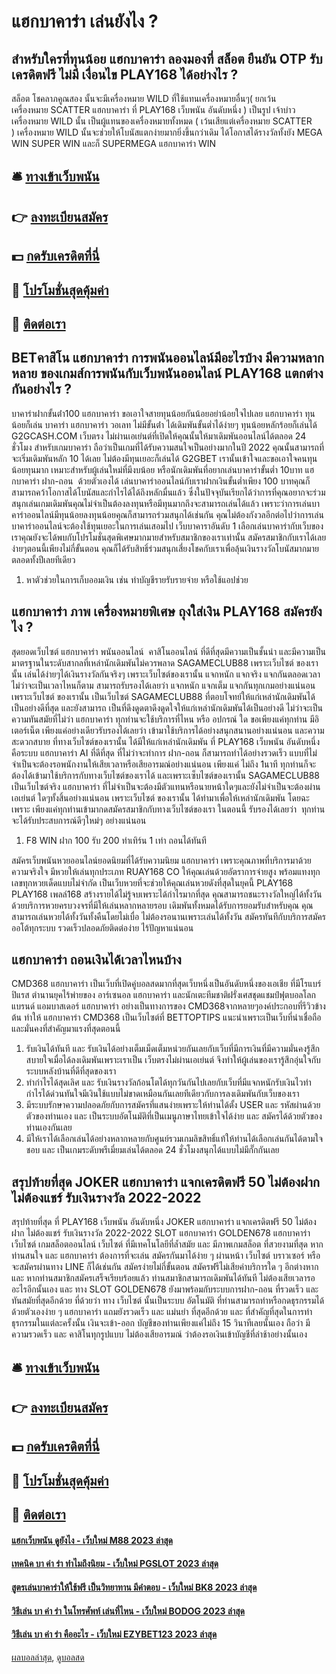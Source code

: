 # แฮกบาคาร่า เล่นยังไง ?
## สำหรับใครที่ทุนน้อย แฮกบาคาร่า ลองมองที่ สล็อต ยืนยัน OTP รับเครดิตฟรี ไม่มี เงื่อนไข PLAY168 ได้อย่างไร ?
สล็อต โชคลาภคูณสอง นั้นจะมีเครื่องหมาย WILD ที่ใช้แทนเครื่องหมายอื่นๆ( ยกเว้นเครื่องหมาย SCATTER แฮกบาคาร่า ที่ PLAY168 เว็บพนัน อันดับหนึ่ง ) เป็นรูป เจ้าบ่าว
เครื่องหมาย WILD นั้น เป็นผู้แทนของเครื่องหมายทั้งหมด ( เว้นเสียแต่เครื่องหมาย SCATTER ) เครื่องหมาย WILD นั้นจะช่วยให้โบนัสแตกง่ายมากยิ่งขึ้นกว่าเดิม ได้โอกาสได้รางวัลทั้งยัง MEGA WIN SUPER WIN และก็ SUPERMEGA แฮกบาคาร่า WIN

## 🛎 [ทางเข้าเว็บพนัน](https://bit.ly/3SdLNi2)
## 👉 [ลงทะเบียนสมัคร](https://bit.ly/3SdLNi2)
## 💵 [กดรับเครดิตที่นี่](https://bit.ly/3dyRKHj)
## 👑 [โปรโมชั่นสุดคุ้มค่า](https://bit.ly/3dyRKHj)
## 📱 [ติดต่อเรา](https://bit.ly/3dyRKHj)

## BETคาสิโน แฮกบาคาร่า การพนันออนไลน์มีอะไรบ้าง มีความหลากหลาย ของเกมส์การพนันกับเว็บพนันออนไลน์ PLAY168 แตกต่างกันอย่างไร ?
บาคาร่าฝากขั้นต่ํา100 แฮกบาคาร่า ขอเอาใจสายทุนน้อยกันน้อยอย่าน้อยใจไปเลย แฮกบาคาร่า ทุนน้อยก็เล่น บาคาร่า แฮกบาคาร่า วอเลท ไม่มีขั้นต่ํา ได้เดิมพันขั้นต่ำได้ง่ายๆ ทุนน้อยหลักร้อยก็เล่นได้ G2GCASH.COM เว็บตรง ไม่ผ่านเอเย่นต์ที่เปิดให้คุณนั้นให้มาเดิมพันออนไลน์ได้ตลอด 24 ชั่วโมง สำหรับเกมบาคาร่า ถือว่าเป็นเกมที่ได้รับความสนใจเป็นอย่างมากในปี 2022 คุณนั้นสามารถที่จะเริ่มเดิมพันหลัก 10 ได้เลย ไม่ต้องมีทุนเยอะก็เล่นได้ G2GBET เรานั้นเข้าใจและขอเอาใจคนทุนน้อยทุนมาก เหมาะสำหรับผู้เล่นใหม่ที่มีงบน้อย หรือนักเดิมพันที่อยากเล่นบาคาร่าขั้นต่ำ 10บาท แฮกบาคาร่า ฝาก-ถอน  ด้วยตัวเองได้ เล่นบาคาร่าออนไลน์กับเราฝากเงินขั้นต่ำเพียง 100 บาทคุณก็สามารถคว้าโอกาสได้โบนัสและกำไรได้ได้ถึงหลักมื่นแล้ว ซึ่งในปัจจุบันเรียกได้ว่าการที่คุณอยากจะร่วมสนุกเล่นเกมเดิมพันคุณไม่จำเป็นต้องลงทุนหรือมีทุนมากถึงจะสามารถเล่นได้แล้ว เพราะว่าการเล่นบาคาร่าออนไลน์มีทุนน้อยลงทุนน้อยคุณก็สามารถร่วมสนุกได้เช่นกัน คุณไม่ต้องกังวลอีกต่อไปว่าการเล่นบาคาร่าออนไลน์จะต้องใช้ทุนเยอะในการเล่นเสอมไป เว็บบาคาราอันดับ 1 เลือกเล่นบาคาร่ากับเว็บของเราคุณยังจะได้พบกับโปรโมชั่นสุดพิเศษมากมายสำหรับสมาชิกของเราเท่านั้น สมัครสมาชิกกับเราได้เลยง่ายๆตอนนี้เพียงไม่กี่ขั้นตอน คุณก็ได้รับสิทธิ์ร่วมสนุกเสี่ยงโชคกับเราเพื่อลุ้นเงินรางวัลโบนัสมากมายตลอดทั้งปีเลยทีเดียว
1. หาตัวช่วยในการเก็บออมเงิน เช่น ทำบัญชีรายรับรายจ่าย หรือใช้แอปช่วย

## แฮกบาคาร่า ภาพ เครื่องหมายพิเศษ ถุงใส่เงิน PLAY168 สมัครยังไง ?
สุดยอดเว็บไซต์ แฮกบาคาร่า พนันออนไลน์  คาสิโนออนไลน์ ที่ดีที่สุดมีความเป็นชั้นนำ และมีความเป็นมาตรฐานในระดับสากลที่เหล่านักเดิมพันไม่ควรพลาด SAGAMECLUB88 เพราะเว็บไซต์ ของเรานั้น เล่นได้ง่ายๆได้เงินรางวัลกันจริงๆ เพราะเว็บไซต์ของเรานั้น แจกหนัก แจกจริง แจกกันตลอดเวลา ไม่ว่าจะเป็นเวลาไหนก็ตาม สามารถรับรองได้เลยว่า แจกหนัก แจกเต็ม แจกกันทุกเกมอย่างแน่นอน เพราะเว็บไซต์ ของเรานั้น เป็นเว็บไซต์ SAGAMECLUB88 ที่ตอบโจทย์ให้แก่เหล่านักเดิมพันได้เป็นอย่างดีที่สุด และยังสามารถ เป็นที่ดึงดูดตาดึงดูดใจให้แก่เหล่านักเดิมพันได้เป็นอย่างดี ไม่ว่าจะเป็น ความทันสมัยที่ไม่ว่า แฮกบาคาร่า ทุกท่านจะใช้บริการที่ไหน หรือ อปกรณ์ ใด ขอเพียงแค่ทุกท่าน มีอิเตอร์เน็ต เพียงแค่อย่างเดียวรับรองได้เลยว่า เข้ามาใช้บริการได้อย่างสนุกสนานอย่างแน่นอน และความสะดวกสบาย ที่ทางเว็บไซต์ของเรานั้น ได้มีให้แก่เหล่านักเดิมพัน ที่ PLAY168 เว็บพนัน อันดับหนึ่ง คือระบบ แฮกบาคาร่า AI ที่ดีที่สุด ที่ไม่ว่าจะทำการ ฝาก-ถอน ก็สามารถทำได้อย่างรวดเร็ว แบบที่ไม่จำเป็นจะต้องรอพนักงานให้เสียเวลาหรือเสียอารมณ์อย่างแน่นอน เพียงแค่ ไม่ถึง 1นาที ทุกท่านก็จะต้องได้เข้ามาใช้บริการกับทางเว็บไซต์ของเราได้ และเพราะเซ็บไซต์ของเรานั้น SAGAMECLUB88 เป็นเว็บไซต์จริง แฮกบาคาร่า ที่ไม่จำเป็นจะต้องมีตัวแทนหรือนายหน้าใดๆและยังไม่จำเป็นจะต้องผ่านเอเย่นต์ ใดๆทั้งสิ้นอย่างแน่นอน เพราะเว็บไซต์ ของเรานั้น ได้ทำมาเพื่อให้เหล่านักเดิมพัน โดยฉะเพราะ เพียงแค่ทุกท่านเข้ามากดสมัครสมาชิกกับทางเว็บไซต์ของเรา ในตอนนี้ รับรองได้เลยว่า  ทุกท่านจะได้รับประสบการณ์ดีๆใหม่ๆ อย่างแน่นอน
1. F8 WIN ฝาก 100 รับ 200 ทำเทิร์น 1 เท่า ถอนได้ทันที

สมัครเว็บพนันหวยออนไลน์ยอดนิยมที่ได้รับความนิยม แฮกบาคาร่า เพราะคุณภาพที่บริการมาด้วยความจริงใจ มีหวยให้เล่นทุกประเภท RUAY168 CO ให้คุณเล่นด้วยอัตราการจ่ายสูง พร้อมแทงทุกเลขทุกหวยเด็ดแบบไม่จำกัด เป็นเว็บหวยที่จะช่วยให้คุณเล่นหวยดังที่สุดในยุคนี้ PLAY168 PLAY168 เพลล์168 สร้างรายได้ไม่รู้จบเพราะได้กำไรมากที่สุด คุณสามารถชนะรางวัลใหญ่ได้ทั้งวัน ด้วยบริการหวยครบวงจรที่มีให้เล่นหลากหลายรอบ เดิมพันทั้งหมดได้รับการยอมรับสำหรับคุณ คุณสามารถเล่นหวยได้ทั้งวันทั้งคืนโดยไม่เบื่อ ไม่ต้องรอนานเพราะเล่นได้ทั้งวัน สมัครทันทีกับบริการสมัครออโต้ทุกระบบ รวดเร็วปลอดภัยติดต่อง่าย ไร้ปัญหาแน่นอน

## แฮกบาคาร่า ถอนเงินได้เวลาไหนบ้าง
CMD368 แฮกบาคาร่า เป็นเว็บที่เปิดคู่บอลสดมากที่สุดเว็บหนึ่งเป็นอันดับหนึ่งของเอเชีย ที่มีโรแบร์ ปิแรส ตำนานยุคไร้พ่ายของ อาร์เซนอล แฮกบาคาร่า และนักเตะทีมชาติฝรั่งเศสชุดแชมป์ฟุตบอลโลก แบรนด์ แอมบาสเดอร์ แฮกบาคาร่า อย่างเป็นทางการของ CMD368จากหลายๆองค์ประกอบที่รีวิวข้างต้น ทำให้ แฮกบาคาร่า CMD368 เป็นเว็บไซต์ที่ BETTOPTIPS แนะนำเพราะเป็นเว็บที่น่าเชื่อถือและมั่นคงที่สำคัญมาแรงที่สุดตอนนี้
1. รับเงินได้ทันที และ รับเงินได้อย่างเต็มเม็ดเต็มหน่วยกันเลยกับเว็บที่มีการเงินที่มีความมั่นคงรู้สึกสบายใจเมื่อได้ลงเดิมพันเพราะเราเป็น เว็บตรงไม่ผ่านเอเย่นต์ จึงทำให้ผู้เล่นของเรารู้สึกอุ่นใจกับระบบหลังบ้านที่ดีที่สุดของเรา
2. ทำกำไรได้สุดเลิศ และ รับเงินรางวัลก้อนโตได้ทุกวันกันไปเลยกับเว็บที่มีแจกหนักรับเงินไวทำกำไรได้ด่วนทันใจมีเงินใช้แบบไม่ขาดเหมือนกันเลยทีเดียวกับการลงเดิมพันกับเว็บของเรา
3. มีระบบรักษาความปลอดภัยกับการสมัครที่แสนง่ายเพราะให้ท่านได้ตั้ง USER และ รหัสผ่านด้วยตัวของท่านเอง และ เป็นระบบอัตโนมัติที่เป็นเมนูภาษาไทยเข้าใจได้ง่าย และ สมัครได้ด้วยตัวของท่านเองกันเลย
4. มีให้เราได้เลือกเล่นได้อย่างหลากหลายกับศูนย์รวมเกมลิขสิทธิ์แท้ให้ท่านได้เลือกเล่นกันได้ตามใจชอบ และ เป็นเกมระดับพรีเมี่ยมเล่นได้ตลอด 24 ชั่วโมงสนุกได้แบบไม่มีกั๊กกันเลย

## สรุปท้ายที่สุด JOKER แฮกบาคาร่า แจกเครดิตฟรี 50 ไม่ต้องฝาก ไม่ต้องแชร์ รับเงินรางวัล 2022-2022
สรุปท้ายที่สุด ที่ PLAY168 เว็บพนัน อันดับหนึ่ง JOKER แฮกบาคาร่า แจกเครดิตฟรี 50 ไม่ต้องฝาก ไม่ต้องแชร์ รับเงินรางวัล 2022-2022 SLOT แฮกบาคาร่า GOLDEN678 แฮกบาคาร่า เว็บไซต์ เกมสล็อตออนไลน์ เว็บไซต์ ที่มีเทคโนโลยีที่ล้ำสมัย และ มีภาพเกมสล็อต ที่สวยงามที่สุด หากท่านสนใจ และ แฮกบาคาร่า ต้องการที่จะเล่น สมัครกันมาได้ง่าย ๆ ผ่านหน้า เว็บไซต์ บราวเซอร์ หรือ จะสมัครผ่านทาง LINE ก็ได้เช่นกัน สมัครง่ายไม่กี่ขั้นตอน สมัครฟรีไม่เสียค่าบริการใด ๆ อีกต่างหาก และ หากท่านสมาชิกสมัครเสร็จเรียบร้อยแล้ว ท่านสมาชิกสามารถเดิมพันได้ทันที ไม่ต้องเสียเวลารออะไรอีกนั้นเอง และ ทาง SLOT GOLDEN678 ยังมาพร้อมกับระบบการฝาก-ถอน ที่รวดเร็ว และ ทันสมัยที่สุดอีกด้วย ที่ด้วยว่า ทาง เว็บไซต์ นั้นเป็นระบบ อัตโนมัติ ที่ท่านสามารถทำหรือกดธุรกรรมได้ด้วยตัวเองง่าย ๆ แฮกบาคาร่า แถมยังรวดเร็ว และ แม่นยำ ที่สุดอีกด้วย และ ที่สำคัญที่สุดในการทำธุรกรรมในแต่ละครั้งนั้น เงินจะเข้า-ออก บัญชีของท่านเพียงแค่ไม่ถึง 15 วินาทีเลยนั้นเอง ถือว่า มีความรวดเร็ว และ คาสิโนทุกรูปแบบ ไม่ต้องเสียอารมณ์ ว่าต้องรอเงินเข้าบัญชีที่ล่าช้าอย่างนั้นเอง

## 🛎 [ทางเข้าเว็บพนัน](https://bit.ly/3SdLNi2)
## 👉 [ลงทะเบียนสมัคร](https://bit.ly/3SdLNi2)
## 💵 [กดรับเครดิตที่นี่](https://bit.ly/3dyRKHj)
## 👑 [โปรโมชั่นสุดคุ้มค่า](https://bit.ly/3dyRKHj)
## 📱 [ติดต่อเรา](https://bit.ly/3dyRKHj)

#### [แฮกเว็บพนัน ดูยังไง - เว็บใหม่ M88 2023 ล่าสุด](https://atom.io/themes/แฮกเว็บพนัน%20ดูยังไง%20-%20เว็บใหม่%20m88%202023%20ล่าสุด)
#### [เทคนิค บา ค่า ร่า ทำไมถึงนิยม - เว็บใหม่ PGSLOT 2023 ล่าสุด](https://atom.io/themes/เทคนิค%20บา%20ค่า%20ร่า%20ทำไมถึงนิยม%20-%20เว็บใหม่%20pgslot%202023%20ล่าสุด)
#### [สูตรเล่นบาคาร่าให้ใช้ฟรี เป็นวิทยาทาน มีคำตอบ - เว็บใหม่ BK8 2023 ล่าสุด](https://atom.io/themes/สูตรเล่นบาคาร่าให้ใช้ฟรี%20เป็นวิทยาทาน%20มีคำตอบ%20-%20เว็บใหม่%20bk8%202023%20ล่าสุด)
#### [วิธีเล่น บา ค่า ร่า ในโทรศัพท์ เล่นที่ไหน - เว็บใหม่ BODOG 2023 ล่าสุด](https://atom.io/themes/วิธีเล่น%20บา%20ค่า%20ร่า%20ในโทรศัพท์%20เล่นที่ไหน%20-%20เว็บใหม่%20bodog%202023%20ล่าสุด)
#### [วิธีเล่น บา ค่า ร่า คืออะไร - เว็บใหม่ EZYBET123 2023 ล่าสุด](https://atom.io/themes/วิธีเล่น%20บา%20ค่า%20ร่า%20คืออะไร%20-%20เว็บใหม่%20ezybet123%202023%20ล่าสุด)

[ผลบอลล่าสุด](https://siamsport.tv "ผลบอลล่าสุด"), [ดูบอลสด](https://siamsport.tv/ดูบอลสด "ดูบอลสด")